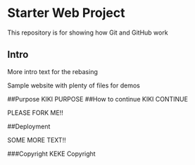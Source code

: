 # Starter Web Project

This repository is for showing how Git and GitHub work

## Intro

More intro text for the rebasing

Sample website with plenty of files for demos

##Purpose
KIKI PURPOSE
##How to continue
KIKI CONTINUE

PLEASE FORK ME!!

##Deployment

SOME MORE TEXT!!

###Copyright
KEKE Copyright
